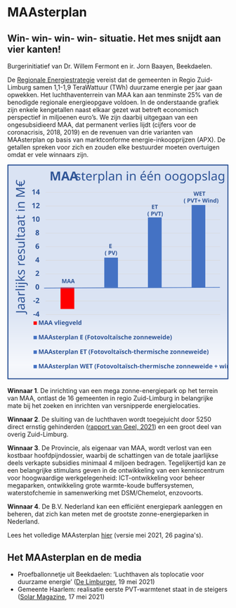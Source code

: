 # MAAsterplan

## Win- win- win- win- situatie.  Het mes snijdt aan vier kanten!

Burgerinitiatief van Dr. Willem Fermont en ir. Jorn Baayen, Beekdaelen.

De [Regionale Energiestrategie](https://www.regionale-energiestrategie.nl/reszl/default.aspx) vereist dat de gemeenten in Regio Zuid-Limburg samen 1,1-1,9 TeraWattuur (TWh) duurzame energie per jaar gaan opwekken. Het luchthaventerrein van MAA kan aan tenminste 25% van de benodigde regionale energieopgave voldoen. In de onderstaande grafiek zijn enkele kengetallen naast elkaar gezet wat betreft economisch perspectief in miljoenen euro’s. We zijn daarbij uitgegaan van een ongesubsidieerd MAA, dat permanent verlies lijdt (cijfers voor de coronacrisis, 2018, 2019) en de revenuen van drie varianten van MAAsterplan op basis van marktconforme energie-inkoopprijzen (APX).  De getallen spreken voor zich en zouden elke bestuurder moeten overtuigen omdat er vele winnaars zijn.

![Grafiek MAAsterplan](maasterplan.svg)

**Winnaar 1**. De inrichting van een mega zonne-energiepark op het terrein van MAA, ontlast de 16 gemeenten in regio Zuid-Limburg in belangrijke mate bij het zoeken en inrichten van versnipperde energielocaties.

**Winnaar 2**. De sluiting van de luchthaven wordt toegejuicht door 5250 direct ernstig gehinderden ([rapport van Geel, 2021](https://stopgroeimaa.nl/wp-content/uploads/Advies-Pieter-van-Geel-Ontwikkeling-MAA-2021-2030.pdf)) en een groot deel van overig Zuid-Limburg.

**Winnaar 3**. De Provincie, als eigenaar van MAA, wordt verlost van een kostbaar hoofdpijndossier, waarbij de schattingen van de totale jaarlijkse deels verkapte subsidies minimaal 4 miljoen bedragen. Tegelijkertijd kan ze een belangrijke stimulans geven in de ontwikkeling van een kenniscentrum voor hoogwaardige werkgelegenheid: ICT-ontwikkeling voor beheer megaparken, ontwikkeling grote warmte-koude buffersystemen, waterstofchemie in samenwerking met DSM/Chemelot, enzovoorts.

**Winnaar 4**. De B.V. Nederland kan een efficiënt energiepark aanleggen en beheren, dat zich kan meten met de grootste zonne-energieparken in Nederland.

Lees het volledige MAAsterplan [hier](maasterplan.pdf) (versie mei 2021, 26 pagina's).

## Het MAAsterplan en de media

* Proefballonnetje uit Beekdaelen: ‘Luchthaven als toplocatie voor duurzame energie’ ([De Limburger](https://www.limburger.nl/cnt/dmf20210519_94966242), 19 mei 2021)
* Gemeente Haarlem: realisatie eerste PVT-warmtenet staat in de steigers ([Solar Magazine](https://solarmagazine.nl/nieuws-zonne-energie/i24405/gemeente-haarlem-realisatie-eerste-pvt-warmtenet-staat-in-de-steigers), 17 mei 2021)
